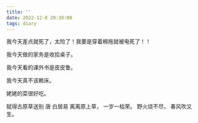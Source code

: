 ```yaml
---
title: ''
date: 2022-12-8 20:30:00
tags: diary
---
```

我今天差点就死了，太险了！我要是穿着棉拖就被电死了！！

我今天做的家务是收拾桌子。

我今天看的课外书是皮皮鲁。

我今天真不该赖床。

姥姥的菜很好吃。

赋得古原草送别 唐 白居易
离离原上草，
一岁一枯荣。
野火烧不尽，
春风吹又生。
